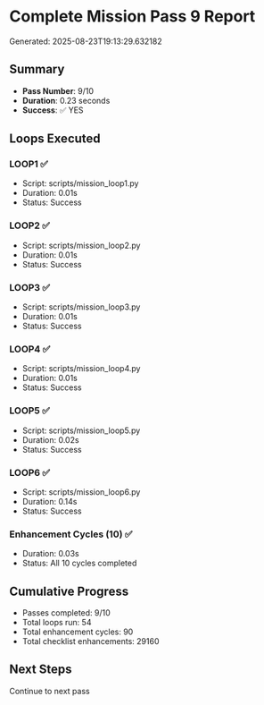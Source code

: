 # Complete Mission Pass 9 Report

Generated: 2025-08-23T19:13:29.632182

## Summary
- **Pass Number**: 9/10
- **Duration**: 0.23 seconds
- **Success**: ✅ YES

## Loops Executed

### LOOP1 ✅
- Script: scripts/mission_loop1.py
- Duration: 0.01s
- Status: Success

### LOOP2 ✅
- Script: scripts/mission_loop2.py
- Duration: 0.01s
- Status: Success

### LOOP3 ✅
- Script: scripts/mission_loop3.py
- Duration: 0.01s
- Status: Success

### LOOP4 ✅
- Script: scripts/mission_loop4.py
- Duration: 0.01s
- Status: Success

### LOOP5 ✅
- Script: scripts/mission_loop5.py
- Duration: 0.02s
- Status: Success

### LOOP6 ✅
- Script: scripts/mission_loop6.py
- Duration: 0.14s
- Status: Success

### Enhancement Cycles (10) ✅
- Duration: 0.03s
- Status: All 10 cycles completed


## Cumulative Progress
- Passes completed: 9/10
- Total loops run: 54
- Total enhancement cycles: 90
- Total checklist enhancements: 29160

## Next Steps
Continue to next pass
